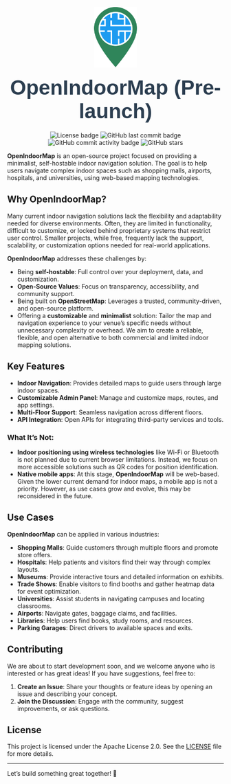 <div align=center>
<img align="center" src="assets/logo.svg" alt="openindoormap" width="100"/> 
<h1 style="font-family: 'Arial', sans-serif; font-size: 48px; margin: 20px 0; color: #2c3e50;"> OpenIndoorMap (Pre-launch)</h1>
<img alt="License badge" src="https://img.shields.io/github/license/KnotzerIO/openindoormap"/>
<img alt="GitHub last commit badge" src="https://img.shields.io/github/last-commit/KnotzerIO/openindoormap"/>
<img alt="GitHub commit activity badge" src="https://img.shields.io/github/commit-activity/m/KnotzerIO/openindoormap"/>
<img alt="GitHub stars" src="https://img.shields.io/github/stars/KnotzerIO/openindoormap"/>
</p>
</div>

**OpenIndoorMap** is an open-source project focused on providing a minimalist, self-hostable indoor navigation solution. The goal is to help users navigate complex indoor spaces such as shopping malls, airports, hospitals, and universities, using web-based mapping technologies.

## Why OpenIndoorMap?

Many current indoor navigation solutions lack the flexibility and adaptability needed for diverse environments. Often, they are limited in functionality, difficult to customize, or locked behind proprietary systems that restrict user control. Smaller projects, while free, frequently lack the support, scalability, or customization options needed for real-world applications.

**OpenIndoorMap** addresses these challenges by:

- Being **self-hostable**: Full control over your deployment, data, and customization.
- **Open-Source Values**: Focus on transparency, accessibility, and community support.
- Being built on **OpenStreetMap**: Leverages a trusted, community-driven, and open-source platform.
- Offering a **customizable** and **minimalist** solution: Tailor the map and navigation experience to your venue’s specific needs without unnecessary complexity or overhead. We aim to create a reliable, flexible, and open alternative to both commercial and limited indoor mapping solutions.

## Key Features

- **Indoor Navigation**: Provides detailed maps to guide users through large indoor spaces.
- **Customizable Admin Panel**: Manage and customize maps, routes, and app settings.
- **Multi-Floor Support**: Seamless navigation across different floors.
- **API Integration**: Open APIs for integrating third-party services and tools.

### What It’s **Not**:

- **Indoor positioning using wireless technologies** like Wi-Fi or Bluetooth is not planned due to current browser limitations. Instead, we focus on more accessible solutions such as QR codes for position identification.
- **Native mobile apps**: At this stage, **OpenIndoorMap** will be web-based. Given the lower current demand for indoor maps, a mobile app is not a priority. However, as use cases grow and evolve, this may be reconsidered in the future.

## Use Cases

**OpenIndoorMap** can be applied in various industries:

- **Shopping Malls**: Guide customers through multiple floors and promote store offers.
- **Hospitals**: Help patients and visitors find their way through complex layouts.
- **Museums**: Provide interactive tours and detailed information on exhibits.
- **Trade Shows**: Enable visitors to find booths and gather heatmap data for event optimization.
- **Universities**: Assist students in navigating campuses and locating classrooms.
- **Airports**: Navigate gates, baggage claims, and facilities.
- **Libraries**: Help users find books, study rooms, and resources.
- **Parking Garages**: Direct drivers to available spaces and exits.

## Contributing

We are about to start development soon, and we welcome anyone who is interested or has great ideas! If you have suggestions, feel free to:

1. **Create an Issue**: Share your thoughts or feature ideas by opening an issue and describing your concept.
2. **Join the Discussion**: Engage with the community, suggest improvements, or ask questions.

## License

This project is licensed under the Apache License 2.0. See the [LICENSE](LICENSE) file for more details.

---

Let’s build something great together! 🚀
